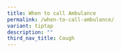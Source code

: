 ```yaml
---
title: When to call Ambulance
permalink: /when-to-call-ambulance/
variant: tiptap
description: ""
third_nav_title: Cough
---
```

